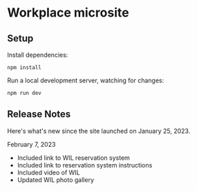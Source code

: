 # Workplace microsite

## Setup

Install dependencies:

```
npm install
```

Run a local development server, watching for changes:

```
npm run dev
```


## Release Notes

Here's what's new since the site launched on January 25, 2023.

February 7, 2023
- Included link to WIL reservation system
- Included link to reservation system instructions
- Included video of WIL
- Updated WIL photo gallery
